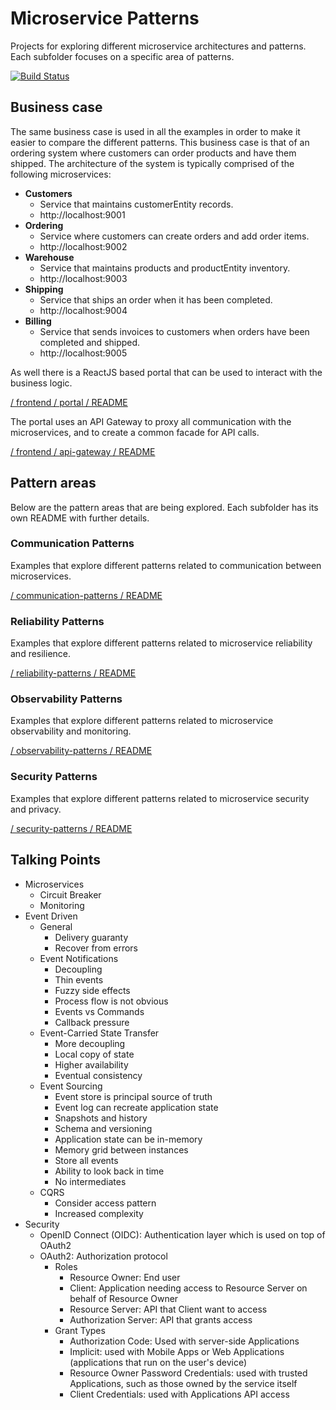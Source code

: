 # Microservice Patterns

Projects for exploring different microservice architectures and patterns. Each subfolder focuses on a specific area of
patterns.

[![Build Status](https://travis-ci.org/acntech/microservice-patterns.svg?branch=develop)](https://travis-ci.org/acntech/microservice-patterns)

## Business case

The same business case is used in all the examples in order to make it easier to compare the different patterns. This
business case is that of an ordering system where customers can order products and have them shipped. The architecture
of the system is typically comprised of the following microservices:

* **Customers**
    * Service that maintains customerEntity records.
    * http://localhost:9001
* **Ordering**
    * Service where customers can create orders and add order items.
    * http://localhost:9002
* **Warehouse**
    * Service that maintains products and productEntity inventory.
    * http://localhost:9003
* **Shipping**
    * Service that ships an order when it has been completed.
    * http://localhost:9004
* **Billing**
    * Service that sends invoices to customers when orders have been completed and shipped.
    * http://localhost:9005

As well there is a ReactJS based portal that can be used to interact with the business logic.

[/ frontend / portal / README](https://github.com/acntech/microservice-patterns/tree/develop/frontend/portal)

The portal uses an API Gateway to proxy all communication with the microservices, and to create a common facade for API
calls.

[/ frontend / api-gateway / README](https://github.com/acntech/microservice-patterns/tree/develop/frontend/api-gateway)

## Pattern areas

Below are the pattern areas that are being explored. Each subfolder has its own README with further details.

### Communication Patterns

Examples that explore different patterns related to communication between microservices.

[/ communication-patterns / README](https://github.com/acntech/microservice-patterns/tree/develop/communication-patterns)

### Reliability Patterns

Examples that explore different patterns related to microservice reliability and resilience.

[/ reliability-patterns / README](https://github.com/acntech/microservice-patterns/tree/develop/reliability-patterns)

### Observability Patterns

Examples that explore different patterns related to microservice observability and monitoring.

[/ observability-patterns / README](https://github.com/acntech/microservice-patterns/tree/develop/observability-patterns)

### Security Patterns

Examples that explore different patterns related to microservice security and privacy.

[/ security-patterns / README](https://github.com/acntech/microservice-patterns/tree/develop/security-patterns)

## Talking Points

* Microservices
    * Circuit Breaker
    * Monitoring
* Event Driven
    * General
        * Delivery guaranty
        * Recover from errors
    * Event Notifications
        * Decoupling
        * Thin events
        * Fuzzy side effects
        * Process flow is not obvious
        * Events vs Commands
        * Callback pressure
    * Event-Carried State Transfer
        * More decoupling
        * Local copy of state
        * Higher availability
        * Eventual consistency
    * Event Sourcing
        * Event store is principal source of truth
        * Event log can recreate application state
        * Snapshots and history
        * Schema and versioning
        * Application state can be in-memory
        * Memory grid between instances
        * Store all events
        * Ability to look back in time
        * No intermediates
    * CQRS
        * Consider access pattern
        * Increased complexity
* Security
    * OpenID Connect (OIDC): Authentication layer which is used on top of OAuth2
    * OAuth2: Authorization protocol
        * Roles
            * Resource Owner: End user
            * Client: Application needing access to Resource Server on behalf of Resource Owner
            * Resource Server: API that Client want to access
            * Authorization Server: API that grants access
        * Grant Types
            * Authorization Code: Used with server-side Applications
            * Implicit: used with Mobile Apps or Web Applications (applications that run on the user's device)
            * Resource Owner Password Credentials: used with trusted Applications, such as those owned by the service
              itself
            * Client Credentials: used with Applications API access
